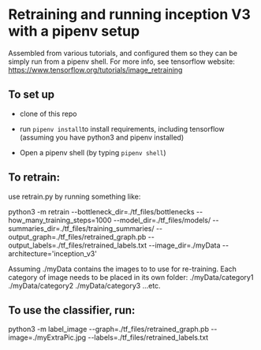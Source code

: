 # Retraining and running inception V3 with a pipenv setup

Assembled from various tutorials, and configured them so they can be simply run from a pipenv shell.
For more info, see tensorflow website:
 https://www.tensorflow.org/tutorials/image_retraining

## To set up

- clone of this repo

- run `pipenv install`to install requirements, including tensorflow (assuming you have python3 and pipenv installed)

- Open a pipenv shell (by typing `pipenv shell`)

## To retrain:

use retrain.py by running something like:

python3 -m retrain --bottleneck_dir=./tf_files/bottlenecks --how_many_training_steps=1000 --model_dir=./tf_files/models/ --summaries_dir=./tf_files/training_summaries/ --output_graph=./tf_files/retrained_graph.pb --output_labels=./tf_files/retrained_labels.txt --image_dir=./myData --architecture='inception_v3'

Assuming ./myData contains the images to to use for re-training. Each category of image needs to be placed in its own folder:
./myData/category1
./myData/category2
./myData/category3 
...etc.

## To use the classifier, run:

python3 -m label_image --graph=./tf_files/retrained_graph.pb  --image=./myExtraPic.jpg --labels=./tf_files/retrained_labels.txt
